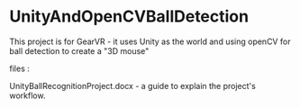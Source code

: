 # UnityAndOpenCVBallDetection
This project is for GearVR - it uses Unity as the world and using openCV for ball detection to create a "3D mouse" 

files : 

UnityBallRecognitionProject.docx - a guide to explain the project's workflow.


